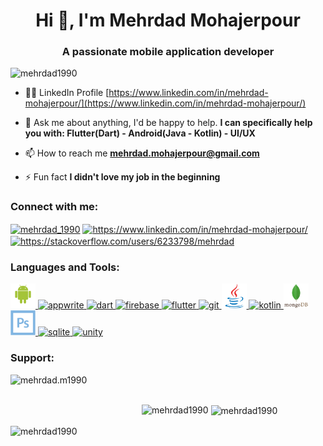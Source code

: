 <h1 align="center">Hi 👋, I'm Mehrdad Mohajerpour</h1>
<h3 align="center">A passionate mobile application developer</h3>

<p align="left"> <img src="https://komarev.com/ghpvc/?username=mehrdad1990&label=Profile%20views&color=0e75b6&style=flat" alt="mehrdad1990" /> </p>

- 👨‍💻 LinkedIn Profile [https://www.linkedin.com/in/mehrdad-mohajerpour/](https://www.linkedin.com/in/mehrdad-mohajerpour/)

- 💬 Ask me about anything, I'd be happy to help. **I can specifically help you with: Flutter(Dart) - Android(Java - Kotlin) - UI/UX**

- 📫 How to reach me **mehrdad.mohajerpour@gmail.com**

- ⚡ Fun fact **I didn't love my job in the beginning**

<h3 align="left">Connect with me:</h3>
<p align="left">
<a href="https://codepen.io/mehrdad_1990" target="blank"><img align="center" src="https://raw.githubusercontent.com/rahuldkjain/github-profile-readme-generator/master/src/images/icons/Social/codepen.svg" alt="mehrdad_1990" height="30" width="40" /></a>
<a href="https://linkedin.com/in/https://www.linkedin.com/in/mehrdad-mohajerpour/" target="blank"><img align="center" src="https://raw.githubusercontent.com/rahuldkjain/github-profile-readme-generator/master/src/images/icons/Social/linked-in-alt.svg" alt="https://www.linkedin.com/in/mehrdad-mohajerpour/" height="30" width="40" /></a>
<a href="https://stackoverflow.com/users/https://stackoverflow.com/users/6233798/mehrdad" target="blank"><img align="center" src="https://raw.githubusercontent.com/rahuldkjain/github-profile-readme-generator/master/src/images/icons/Social/stack-overflow.svg" alt="https://stackoverflow.com/users/6233798/mehrdad" height="30" width="40" /></a>
</p>

<h3 align="left">Languages and Tools:</h3>
<p align="left"> <a href="https://developer.android.com" target="_blank" rel="noreferrer"> <img src="https://raw.githubusercontent.com/devicons/devicon/master/icons/android/android-original-wordmark.svg" alt="android" width="40" height="40"/> </a> <a href="https://appwrite.io" target="_blank" rel="noreferrer"> <img src="https://www.vectorlogo.zone/logos/appwriteio/appwriteio-icon.svg" alt="appwrite" width="40" height="40"/> </a> <a href="https://dart.dev" target="_blank" rel="noreferrer"> <img src="https://www.vectorlogo.zone/logos/dartlang/dartlang-icon.svg" alt="dart" width="40" height="40"/> </a> <a href="https://firebase.google.com/" target="_blank" rel="noreferrer"> <img src="https://www.vectorlogo.zone/logos/firebase/firebase-icon.svg" alt="firebase" width="40" height="40"/> </a> <a href="https://flutter.dev" target="_blank" rel="noreferrer"> <img src="https://www.vectorlogo.zone/logos/flutterio/flutterio-icon.svg" alt="flutter" width="40" height="40"/> </a> <a href="https://git-scm.com/" target="_blank" rel="noreferrer"> <img src="https://www.vectorlogo.zone/logos/git-scm/git-scm-icon.svg" alt="git" width="40" height="40"/> </a> <a href="https://www.java.com" target="_blank" rel="noreferrer"> <img src="https://raw.githubusercontent.com/devicons/devicon/master/icons/java/java-original.svg" alt="java" width="40" height="40"/> </a> <a href="https://kotlinlang.org" target="_blank" rel="noreferrer"> <img src="https://www.vectorlogo.zone/logos/kotlinlang/kotlinlang-icon.svg" alt="kotlin" width="40" height="40"/> </a> <a href="https://www.mongodb.com/" target="_blank" rel="noreferrer"> <img src="https://raw.githubusercontent.com/devicons/devicon/master/icons/mongodb/mongodb-original-wordmark.svg" alt="mongodb" width="40" height="40"/> </a> <a href="https://www.photoshop.com/en" target="_blank" rel="noreferrer"> <img src="https://raw.githubusercontent.com/devicons/devicon/master/icons/photoshop/photoshop-line.svg" alt="photoshop" width="40" height="40"/> </a> <a href="https://www.sqlite.org/" target="_blank" rel="noreferrer"> <img src="https://www.vectorlogo.zone/logos/sqlite/sqlite-icon.svg" alt="sqlite" width="40" height="40"/> </a> <a href="https://unity.com/" target="_blank" rel="noreferrer"> <img src="https://www.vectorlogo.zone/logos/unity3d/unity3d-icon.svg" alt="unity" width="40" height="40"/> </a> </p>


<h3 align="left">Support:</h3>
<p><a href="https://www.buymeacoffee.com/mehrdad.m1990"> <img align="left" src="https://cdn.buymeacoffee.com/buttons/v2/default-yellow.png" height="50" width="210" alt="mehrdad.m1990" /></a></p><br><br>


<p><img align="left" src="https://github-readme-stats.vercel.app/api/top-langs?username=mehrdad1990&show_icons=true&locale=en&layout=compact" alt="mehrdad1990" /></p>

<p>&nbsp;<img align="center" src="https://github-readme-stats.vercel.app/api?username=mehrdad1990&show_icons=true&locale=en" alt="mehrdad1990" /></p>

<p><img align="center" src="https://github-readme-streak-stats.herokuapp.com/?user=mehrdad1990&" alt="mehrdad1990" /></p>

